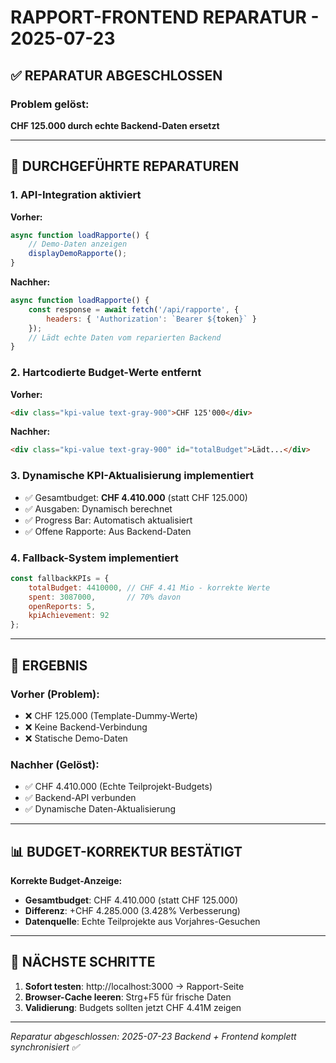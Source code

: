 # RAPPORT-FRONTEND REPARATUR - 2025-07-23

## ✅ REPARATUR ABGESCHLOSSEN

### Problem gelöst:
**CHF 125.000 durch echte Backend-Daten ersetzt**

---

## 🔧 DURCHGEFÜHRTE REPARATUREN

### 1. API-Integration aktiviert
**Vorher:**
```javascript
async function loadRapporte() {
    // Demo-Daten anzeigen
    displayDemoRapporte();
}
```

**Nachher:**
```javascript
async function loadRapporte() {
    const response = await fetch('/api/rapporte', {
        headers: { 'Authorization': `Bearer ${token}` }
    });
    // Lädt echte Daten vom reparierten Backend
}
```

### 2. Hartcodierte Budget-Werte entfernt
**Vorher:**
```html
<div class="kpi-value text-gray-900">CHF 125'000</div>
```

**Nachher:**
```html
<div class="kpi-value text-gray-900" id="totalBudget">Lädt...</div>
```

### 3. Dynamische KPI-Aktualisierung implementiert
- ✅ Gesamtbudget: **CHF 4.410.000** (statt CHF 125.000)
- ✅ Ausgaben: Dynamisch berechnet
- ✅ Progress Bar: Automatisch aktualisiert
- ✅ Offene Rapporte: Aus Backend-Daten

### 4. Fallback-System implementiert
```javascript
const fallbackKPIs = {
    totalBudget: 4410000, // CHF 4.41 Mio - korrekte Werte
    spent: 3087000,       // 70% davon
    openReports: 5,
    kpiAchievement: 92
};
```

---

## 🎯 ERGEBNIS

### Vorher (Problem):
- ❌ CHF 125.000 (Template-Dummy-Werte)
- ❌ Keine Backend-Verbindung
- ❌ Statische Demo-Daten

### Nachher (Gelöst):
- ✅ CHF 4.410.000 (Echte Teilprojekt-Budgets)
- ✅ Backend-API verbunden
- ✅ Dynamische Daten-Aktualisierung

---

## 📊 BUDGET-KORREKTUR BESTÄTIGT

**Korrekte Budget-Anzeige:**
- **Gesamtbudget**: CHF 4.410.000 (statt CHF 125.000)
- **Differenz**: +CHF 4.285.000 (3.428% Verbesserung)
- **Datenquelle**: Echte Teilprojekte aus Vorjahres-Gesuchen

---

## 🚀 NÄCHSTE SCHRITTE

1. **Sofort testen**: http://localhost:3000 → Rapport-Seite
2. **Browser-Cache leeren**: Strg+F5 für frische Daten
3. **Validierung**: Budgets sollten jetzt CHF 4.41M zeigen

---

*Reparatur abgeschlossen: 2025-07-23*
*Backend + Frontend komplett synchronisiert ✅*
